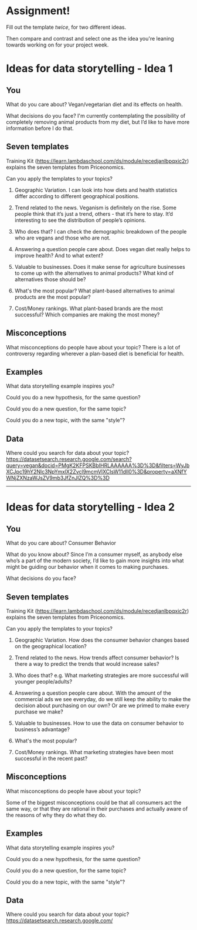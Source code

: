 # Assignment!

Fill out the template *twice*, for two different ideas.

Then compare and contrast and select one as the idea you're leaning towards
working on for your project week.


# Ideas for data storytelling - Idea 1

## You

What do you care about? Vegan/vegetarian diet and its effects on health.


What decisions do you face? I'm currently contemplating the possibility of completely removing animal products from my diet, but I’d like to have more information before I do that.


## Seven templates

Training Kit (https://learn.lambdaschool.com/ds/module/recedjanlbpqxic2r) explains the seven templates from Priceonomics.

Can you apply the templates to your topics? 

1. Geographic Variation. I can look into how diets and health statistics differ according to different geographical positions.


2. Trend related to the news. Veganism is definitely on the rise. Some people think that it’s just a trend, others - that it’s here to stay. It’d interesting to see the distribution  of people’s opinions.


3. Who does that? I can check the demographic breakdown of the people who are vegans and those who are not.


4. Answering a question people care about. Does vegan diet really helps to improve health? And to what extent?


5. Valuable to businesses. Does it make sense for agriculture businesses to come up with the alternatives to animal products? What kind of alternatives those should be?


6. What's the most popular? What plant-based alternatives to animal products are the most popular?


7. Cost/Money rankings. What plant-based brands are the most successful? Which companies are making the most money?


## Misconceptions

What misconceptions do people have about your topic? There is a lot of controversy regarding wherever a plan-based diet is beneficial for health.


## Examples

What data storytelling example inspires you?


Could you do a new hypothesis, for the same question?


Could you do a new question, for the same topic?


Could you do a new topic, with the same "style"?


## Data

Where could you search for data about your topic?
https://datasetsearch.research.google.com/search?query=vegan&docid=PMgK2KFPSKBbIHRLAAAAAA%3D%3D&filters=WyJbXCJpc19hY2Nlc3NpYmxlX2Zvcl9mcmVlXCIsW11dIl0%3D&property=aXNfYWNjZXNzaWJsZV9mb3JfZnJlZQ%3D%3D

---

# Ideas for data storytelling - Idea 2

## You

What do you care about? Consumer Behavior


What do you know about? Since I’m a consumer myself, as anybody else who’s a part of the modern society, I’d like to gain more insights into what might be guiding our behavior when it comes to making purchases.


What decisions do you face?


## Seven templates

Training Kit (https://learn.lambdaschool.com/ds/module/recedjanlbpqxic2r) explains the seven templates from Priceonomics.

Can you apply the templates to your topics? 

1. Geographic Variation. 
How does the consumer behavior changes based on the geographical location?


2. Trend related to the news.
How trends affect consumer behavior? Is there a way to predict the trends that would increase sales?


3. Who does that? 
e.g. What marketing strategies are more successful will younger people/adults?


4. Answering a question people care about.
With the amount of the commercial ads we see everyday, do we still keep the ability to make the decision about purchasing on our own? Or are we primed to make every purchase we make?


5. Valuable to businesses.
How to use the data on consumer behavior to business’s advantage?


6. What's the most popular?


7. Cost/Money rankings. 
What marketing strategies have been most successful in the recent past?


## Misconceptions

What misconceptions do people have about your topic?

Some of the biggest misconceptions could be that all consumers act the same way, or that they are rational in their purchases and actually aware of the reasons of why they do what they do.


## Examples

What data storytelling example inspires you?


Could you do a new hypothesis, for the same question?


Could you do a new question, for the same topic?


Could you do a new topic, with the same "style"?


## Data

Where could you search for data about your topic?
https://datasetsearch.research.google.com/
